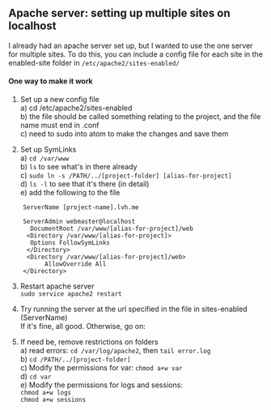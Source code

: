 ## Apache server: setting up multiple sites on localhost

I already had an apache server set up, but I wanted to use the one server for multiple sites. To do this, you can include a config file for each site in the enabled-site folder in `/etc/apache2/sites-enabled/`

#### One way to make it work

1. Set up a new config file  
a) cd /etc/apache2/sites-enabled  
b) the file should be called something relating to the project, and the file name must end in .conf  
c) need to sudo into atom to make the changes and save them  

2. Set up SymLinks  
a) `cd /var/www`  
b) `ls` to see what's in there already  
c) `sudo ln -s /PATH/../[project-folder] [alias-for-project]`  
d) `ls -l` to see that it's there (in detail)  
e) add the following to the file  

```
    ServerName [project-name].lvh.me

    ServerAdmin webmaster@localhost
      DocumentRoot /var/www/[alias-for-project]/web
     <Directory /var/www/[alias-for-project]>
      Options FollowSymLinks
     </Directory>
     <Directory /var/www/[alias-for-project]/web>
          AllowOverride All
    </Directory>
```

3. Restart apache server  
`sudo service apache2 restart`  

5. Try running the server at the url specified in the file in sites-enabled (ServerName)  
If it's fine, all good. Otherwise, go on:  

6. If need be, remove restrictions on folders  
a) read errors: `cd /var/log/apache2`, then `tail error.log`  
b) `cd /PATH/../[project-folder]`  
c) Modify the permissions for var: `chmod a+w var`  
d) `cd var`  
e) Modify the permissions for logs and sessions:  
    `chmod a+w logs`  
    `chmod a+w sessions`  
